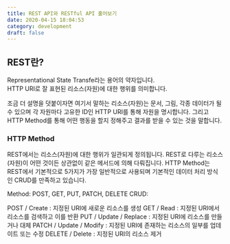 ```yaml
---
title: REST API와 RESTful API 훓어보기
date: 2020-04-15 18:04:53
category: development
draft: false
---
```


## REST란?

Representational State Transfe라는 용어의 약자입니다.</br>
HTTP URI로 잘 표현된 리소스(자원)에 대한 행위를 의미합니다.

조금 더 설명을 덧붙이자면 여기서 말하는 리소스(자원)는 문서, 그림, 각종 데이터가 될 수 있으며 각 자원마다 고유한 ID인 HTTP URI를 통해 자원을 명시합니다.
그리고 HTTP Method를 통해 어떤 행동을 할지 정해주고 결과를 받을 수 있는 것을 말합니다.

<!-- 자원, 행위, 표현 3가지로 나눠서 좀 더 세부적으로 표현할 예정 -->

### HTTP Method

REST에서는 리소스(자원)에 대한 행위가 일관되게 정의됩니다. REST로 다루는 리소스(자원)이 어떤 것이든 상관없이 같은 메서드에 의해 다뤄집니다.
HTTP Method는 REST에서 기본적으로 5가지가 가장 일반적으로 사용되며 기본적인 데이터 처리 방식인 CRUD를 만족하고 있습니다.

Method: POST, GET, PUT, PATCH, DELETE
CRUD:

POST / Create : 지정된 URI에 새로운 리소스를 생성
GET / Read : 지정된 URI에서 리소스를 검색하고 이를 반환
PUT / Update / Replace : 지정된 URI에 리소스를 만들거나 대체
PATCH / Update / Modify : 지정된 URI에 존재하는 리소스의 일부를 업데이트 또는 수정
DELETE / Delete : 지정된 URI의 리소스 제거
